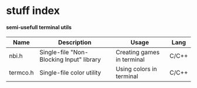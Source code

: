 # stuff index


#### semi-usefull terminal utils
Name | Description | Usage | Lang
---- | ----------- | ----- | ----
nbi.h | Single-file "Non-Blocking Input" library | Creating games in terminal | C/C++
termco.h | Single-file color utility | Using colors in terminal | C/C++
